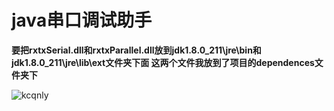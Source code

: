 # java串口调试助手


<b>要把rxtxSerial.dll和rxtxParallel.dll放到jdk1.8.0_211\jre\bin和jdk1.8.0_211\jre\lib\ext文件夹下面
这两个文件我放到了项目的dependences文件夹下</b>

![kcqnly](https://ftp.bmp.ovh/imgs/2019/12/69c1adab2c5fa6f0.png)

